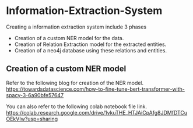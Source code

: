 # Information-Extraction-System

Creating a information extraction system include 3 phases
* Creation of a custom NER model for the data.
* Creation of Relation Extraction model for the extracted entities.
* Creation of a neo4j database using these relations and entities.

## Creation of a custom NER model

Refer to the following blog for creation of the NER model.\
https://towardsdatascience.com/how-to-fine-tune-bert-transformer-with-spacy-3-6a90bfe57647

You can also refer to the following colab notebook file link.\
https://colab.research.google.com/drive/1vkuTHE_HTJAiCpAfg8JDMfDTCuOEkVIw?usp=sharing

